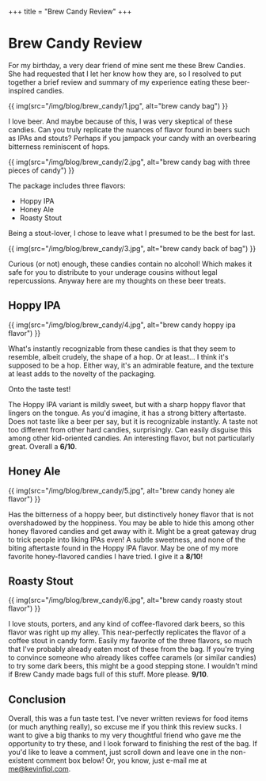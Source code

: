 +++
title = "Brew Candy Review"
+++

# Brew Candy Review

For my birthday, a very dear friend of mine sent me these Brew Candies. She had requested that I let her know how they are, so I resolved to put together a brief review and summary of my experience eating these beer-inspired candies.

{{ img(src="/img/blog/brew_candy/1.jpg", alt="brew candy bag") }}

I love beer. And maybe because of this, I was very skeptical of these candies. Can you truly replicate the nuances of flavor found in beers such as IPAs and stouts? Perhaps if you jampack your candy with an overbearing bitterness reminiscent of hops.

{{ img(src="/img/blog/brew_candy/2.jpg", alt="brew candy bag with three pieces of candy") }}

The package includes three flavors:

* Hoppy IPA
* Honey Ale
* Roasty Stout

Being a stout-lover, I chose to leave what I presumed to be the best for last.

{{ img(src="/img/blog/brew_candy/3.jpg", alt="brew candy back of bag") }}

Curious (or not) enough, these candies contain no alcohol! Which makes it safe for you to distribute to your underage cousins without legal repercussions. Anyway here are my thoughts on these beer treats.

## Hoppy IPA

{{ img(src="/img/blog/brew_candy/4.jpg", alt="brew candy hoppy ipa flavor") }}

What's instantly recognizable from these candies is that they seem to resemble, albeit crudely, the shape of a hop. Or at least... I think it's supposed to be a hop. Either way, it's an admirable feature, and the texture at least adds to the novelty of the packaging.

Onto the taste test!

The Hoppy IPA variant is mildly sweet, but with a sharp hoppy flavor that lingers on the tongue. As you'd imagine, it has a strong bittery aftertaste. Does not taste like a beer per say, but it is recognizable instantly. A taste not too different from other hard candies, surprisingly. Can easily disguise this among other kid-oriented candies. An interesting flavor, but not particularly great. Overall a **6/10**.

## Honey Ale

{{ img(src="/img/blog/brew_candy/5.jpg", alt="brew candy honey ale flavor") }}

Has the bitterness of a hoppy beer, but distinctively honey flavor that is not overshadowed by the hoppiness. You may be able to hide this among other honey flavored candies and get away with it. Might be a great gateway drug to trick people into liking IPAs even! A subtle sweetness, and none of the biting aftertaste found in the Hoppy IPA flavor. May be one of my more favorite honey-flavored candies I have tried. I give it a **8/10**!

## Roasty Stout

{{ img(src="/img/blog/brew_candy/6.jpg", alt="brew candy roasty stout flavor") }}

I love stouts, porters, and any kind of coffee-flavored dark beers, so this flavor was right up my alley. This near-perfectly replicates the flavor of a coffee stout in candy form. Easily my favorite of the three flavors, so much that I've probably already eaten most of these from the bag. If you're trying to convince someone who already likes coffee caramels (or similar candies) to try some dark beers, this might be a good stepping stone. I wouldn't mind if Brew Candy made bags full of this stuff. More please. **9/10**.

## Conclusion

Overall, this was a fun taste test. I've never written reviews for food items (or much anything really), so excuse me if you think this review sucks. I want to give a big thanks to my very thoughtful friend who gave me the opportunity to try these, and I look forward to finishing the rest of the bag. If you'd like to leave a comment, just scroll down and leave one in the non-existent comment box below! Or, you know, just e-mail me at [me@kevinfiol.com](mailto:me@kevinfiol.com).
